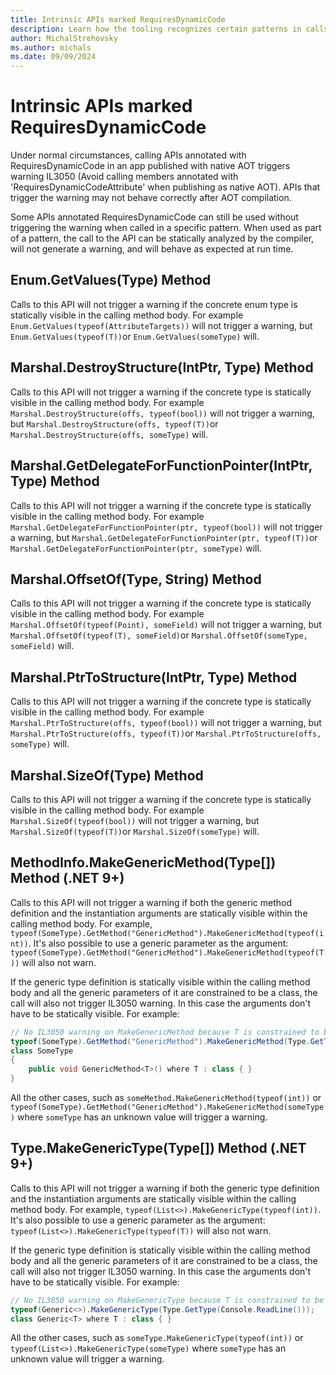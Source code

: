 ```yaml
---
title: Intrinsic APIs marked RequiresDynamicCode
description: Learn how the tooling recognizes certain patterns in calls to APIs annotated with RequiresDynamicCode.
author: MichalStrehovsky
ms.author: michals
ms.date: 09/09/2024
---
```


# Intrinsic APIs marked RequiresDynamicCode

Under normal circumstances, calling APIs annotated with RequiresDynamicCode in an app published with native AOT triggers warning IL3050 (Avoid calling members annotated with 'RequiresDynamicCodeAttribute' when publishing as native AOT). APIs that trigger the warning may not behave correctly after AOT compilation.

Some APIs annotated RequiresDynamicCode can still be used without triggering the warning when called in a specific pattern. When used as part of a pattern, the call to the API can be statically analyzed by the compiler, will not generate a warning, and will behave as expected at run time.

## Enum.GetValues(Type) Method

Calls to this API will not trigger a warning if the concrete enum type is statically visible in the calling method body. For example `Enum.GetValues(typeof(AttributeTargets))` will not trigger a warning, but `Enum.GetValues(typeof(T))`or `Enum.GetValues(someType)` will.

## Marshal.DestroyStructure(IntPtr, Type) Method

Calls to this API will not trigger a warning if the concrete type is statically visible in the calling method body. For example `Marshal.DestroyStructure(offs, typeof(bool))` will not trigger a warning, but `Marshal.DestroyStructure(offs, typeof(T))`or `Marshal.DestroyStructure(offs, someType)` will.

## Marshal.GetDelegateForFunctionPointer(IntPtr, Type) Method

Calls to this API will not trigger a warning if the concrete type is statically visible in the calling method body. For example `Marshal.GetDelegateForFunctionPointer(ptr, typeof(bool))` will not trigger a warning, but `Marshal.GetDelegateForFunctionPointer(ptr, typeof(T))`or `Marshal.GetDelegateForFunctionPointer(ptr, someType)` will.

## Marshal.OffsetOf(Type, String) Method

Calls to this API will not trigger a warning if the concrete type is statically visible in the calling method body. For example `Marshal.OffsetOf(typeof(Point), someField)` will not trigger a warning, but `Marshal.OffsetOf(typeof(T), someField)`or `Marshal.OffsetOf(someType, someField)` will.

## Marshal.PtrToStructure(IntPtr, Type) Method

Calls to this API will not trigger a warning if the concrete type is statically visible in the calling method body. For example `Marshal.PtrToStructure(offs, typeof(bool))` will not trigger a warning, but `Marshal.PtrToStructure(offs, typeof(T))`or `Marshal.PtrToStructure(offs, someType)` will.

## Marshal.SizeOf(Type) Method

Calls to this API will not trigger a warning if the concrete type is statically visible in the calling method body. For example `Marshal.SizeOf(typeof(bool))` will not trigger a warning, but `Marshal.SizeOf(typeof(T))`or `Marshal.SizeOf(someType)` will.

## MethodInfo.MakeGenericMethod(Type[]) Method (.NET 9+)

Calls to this API will not trigger a warning if both the generic method definition and the instantiation arguments are statically visible within the calling method body. For example, `typeof(SomeType).GetMethod("GenericMethod").MakeGenericMethod(typeof(int))`. It's also possible to use a generic parameter as the argument: `typeof(SomeType).GetMethod("GenericMethod").MakeGenericMethod(typeof(T))` will also not warn.

If the generic type definition is statically visible within the calling method body and all the generic parameters of it are constrained to be a class, the call will also not trigger IL3050 warning. In this case the arguments don't have to be statically visible. For example:

```csharp
// No IL3050 warning on MakeGenericMethod because T is constrained to be class
typeof(SomeType).GetMethod("GenericMethod").MakeGenericMethod(Type.GetType(Console.ReadLine()));
class SomeType
{
    public void GenericMethod<T>() where T : class { }
}
```

All the other cases, such as `someMethod.MakeGenericMethod(typeof(int))` or `typeof(SomeType).GetMethod("GenericMethod").MakeGenericMethod(someType)` where `someType` has an unknown value will trigger a warning.

## Type.MakeGenericType(Type[]) Method (.NET 9+)

Calls to this API will not trigger a warning if both the generic type definition and the instantiation arguments are statically visible within the calling method body. For example, `typeof(List<>).MakeGenericType(typeof(int))`. It's also possible to use a generic parameter as the argument: `typeof(List<>).MakeGenericType(typeof(T))` will also not warn.

If the generic type definition is statically visible within the calling method body and all the generic parameters of it are constrained to be a class, the call will also not trigger IL3050 warning. In this case the arguments don't have to be statically visible. For example:

```csharp
// No IL3050 warning on MakeGenericType because T is constrained to be class
typeof(Generic<>).MakeGenericType(Type.GetType(Console.ReadLine()));
class Generic<T> where T : class { }
```

All the other cases, such as `someType.MakeGenericType(typeof(int))` or `typeof(List<>).MakeGenericType(someType)` where `someType` has an unknown value will trigger a warning.
